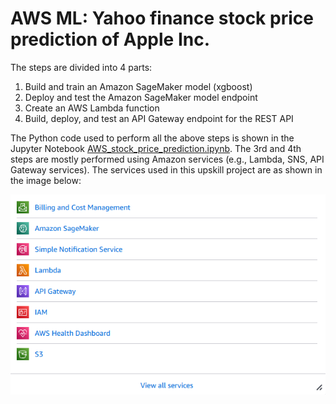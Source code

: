 # AWS ML: Yahoo finance stock price prediction of Apple Inc. 

The steps are divided into 4 parts:
1. Build and train an Amazon SageMaker model (xgboost)
2. Deploy and test the Amazon SageMaker model endpoint
3. Create an AWS Lambda function
4. Build, deploy, and test an API Gateway endpoint for the REST API

The Python code used to perform all the above steps is shown in the Jupyter Notebook [AWS_stock_price_prediction.ipynb](https://github.com/gautampk95/upskill_projects/blob/main/Project%3A%20AWS%20Machine%20Learning%20Specialization/AWS_stock_price_prediction.ipynb). The 3rd and 4th steps are mostly performed using Amazon services (e.g., Lambda, SNS, API Gateway services). The services used in this upskill project are as shown in the image below:

![AWS services utilized](AWS_services_utilized.png)
